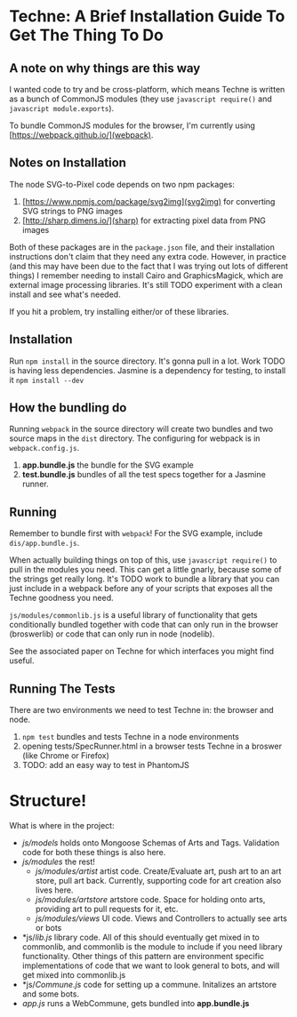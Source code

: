 # Techne: A Brief Installation Guide To Get The Thing To Do

## A note on why things are this way

I wanted code to try and be cross-platform, which means Techne is written as a bunch
of CommonJS modules (they use `javascript require()` and `javascript module.exports`).

To bundle CommonJS modules for the browser, I'm currently using [https://webpack.github.io/](webpack).

## Notes on Installation

The node SVG-to-Pixel code depends on two npm packages:
1. [https://www.npmjs.com/package/svg2img](svg2img) for converting SVG strings to PNG images
2. [http://sharp.dimens.io/](sharp) for extracting pixel data from PNG images

Both of these packages are in the `package.json` file, and their installation instructions
don't claim that they need any extra code.  However, in practice (and this may have been due
to the fact that I was trying out lots of different things) I remember needing to install
Cairo and GraphicsMagick, which are external image processing libraries.  It's still TODO
experiment with a clean install and see what's needed.

If you hit a problem, try installing either/or of these libraries.

## Installation

Run `npm install` in the source directory. It's gonna pull in a lot.  Work TODO is having less dependencies.
Jasmine is a dependency for testing, to install it `npm install --dev`

## How the bundling do

Running `webpack` in the source directory will create two bundles and two source maps
in the `dist` directory.  The configuring for webpack is in `webpack.config.js`.

1. __app.bundle.js__ the bundle for the SVG example
2. __test.bundle.js__ bundles of all the test specs together for a Jasmine runner.


## Running
Remember to bundle first with `webpack`!  For the SVG example, include `dis/app.bundle.js`.

When actually building things on top of this, use `javascript require()` to pull in the modules
you need.  This can get a little gnarly, because some of the strings get really long.  It's TODO work to
bundle a library that you can just include in a webpack before any of your scripts that exposes all the Techne
goodness you need.

`js/modules/commonlib.js` is a useful library of functionality that gets conditionally bundled
together with code that can only run in the browser (broswerlib) or code that can only run in node (nodelib).

See the associated paper on Techne for which interfaces you might find useful.

## Running The Tests
There are two environments we need to test Techne in: the browser and node.  
1. `npm test` bundles and tests Techne in a node environments
2. opening tests/SpecRunner.html in a browser tests Techne in a broswer (like Chrome or Firefox)
3. TODO: add an easy way to test in PhantomJS

# Structure!
What is where in the project:
* *js/models* holds onto Mongoose Schemas of Arts and Tags.  Validation code for both these things is also here.
* *js/modules* the rest!
  * *js/modules/artist* artist code.  Create/Evaluate art, push art to an art store, pull art back.  Currently, supporting code for art creation also lives here.
  * *js/modules/artstore* artstore code.  Space for holding onto arts, providing art to pull requests for it, etc.
  * *js/modules/views* UI code.  Views and Controllers to actually see arts or bots
* *js/*lib.js* library code.  All of this should eventually get mixed in to commonlib, and commonlib is the module to include if you need library functionality.  Other things of this pattern are environment specific implementations of code that we want to look general to bots, and will get mixed into commonlib.js
* *js/*Commune.js* code for setting up a commune.  Initalizes an artstore and some bots.
* *app.js* runs a WebCommune, gets bundled into __app.bundle.js__
